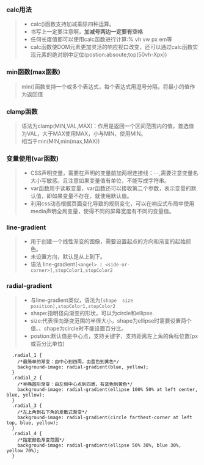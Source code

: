 ### calc用法
> + calc()函数支持加减乘除四种运算。  
> + 书写上一定要注意啊，**加减号两边一定要有空格**  
> + 任何长度值都可以使用calc函数进行计算:% vh vw px em等  
> + calc函数使DOM元素更加灵活的响应视口改变，还可以通过calc函数实现元素的绝对剧中定位(postion:absoute;top(50vh-Xpx))

### min函数(max函数)
> min()函数支持一个或多个表达式，每个表达式用逗号分隔，将最小的值作为返回值

### clamp函数
> 语法为clamp(MIN,VAL,MAX)：作用是返回一个区间范围内的值，首选值为VAL，大于MAX使用MAX，小与MIN，使用MIN。   
> 相当于min(MIN,min(max,MAX)) 

### 变量使用(var函数)
> + CSS声明变量，需要在声明的变量前加两根连接线：`--`,需要注意变量名大小写敏感。且注意如果变量值有单位，不能写成字符串。    
> + var函数用于读取变量，var函数还可以接收第二个参数，表示变量的默认值，即如果变量不存在，就使用默认值。
> + 利用css动态根据页面变化导致的规则变化，可以在响应式布局中使用media声明全局变量，使得不同的屏幕宽度有不同的变量值。
> 
### line-gradient
> + 用于创建一个线性渐变的图像，需要设置起点的方向和渐变的起始颜色。  
> + 未设置方向，默认是从上到下。  
> + 语法 line-gradient`[<angel> | <side-or-corner>],stopColor1,stopColor2`

### radial-gradient
> + 与line-gradient类似，语法为`[shape  size position],stopColor1,stopColor2` 
> + shape:指明径向渐变的形状，可以为circle和ellipse.  
> + size:代表径向渐变范围的半径大小，shape为ellipse时需要设置两个值、、shape为circle时不能设置百分比。  
> + postion:默认值是中心点，支持关键字，支持距离左上角的角标位置(px或百分比单位)
```
  .radial_1 {
    /*最简单的渐变：由中心到四周，由蓝色到黄色*/
    background-image: radial-gradient(blue, yellow);
  }
  .radial_2 {
    /*半椭圆形渐变：由左侧中心点到四周，有蓝色到黄色*/
    background-image: radial-gradient(ellipse 100% 50% at left center, blue, yellow);
  }
  .radial_3 {
    /*左上角到右下角的发散式渐变*/
    background-image: radial-gradient(circle farthest-corner at left top, blue, yellow);
  }
  .radial_4 {
    /*指定颜色渐变范围*/
    background-image: radial-gradient(ellipse 50% 30%, blue 30%, yellow 70%);
  }
```